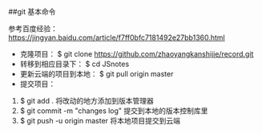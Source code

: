 ##git 基本命令

参考百度经验：https://jingyan.baidu.com/article/f7ff0bfc7181492e27bb1360.html 

* 克隆项目：
$ git clone https://github.com/zhaoyangkanshijie/record.git 
* 转移到相应目录下：
$ cd JSnotes 
* 更新云端的项目到本地：
$ git pull origin master  
* 提交项目：
1. $ git add .  将改动的地方添加到版本管理器
2. $ git commit -m "changes log"  提交到本地的版本控制库里
3. $ git push -u origin master 将本地项目提交到云端